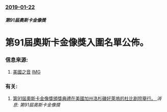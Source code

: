 ### [2019-01-22](/news/2019/01/22/index.md)

##### 第91屆奧斯卡金像獎
# 第91屆奧斯卡金像獎入圍名單公佈。 




### 信息来源:

1. [美國之音](https://www.voachinese.com/a/oscar-nominations-20190122/4754205.html) [IMG](https://gdb.voanews.com/d8a71aee-7fcc-4482-b264-43704a317630_tv_w1200_r1_s.jpg)

### 有关:

1. [第91屆奧斯卡金像獎頒獎典禮在美國加州洛杉磯好萊塢的杜比剧院舉行。 ](/zh/news/2019/02/24/第91屆奧斯卡金像獎頒獎典禮在美國加州洛杉磯好萊塢的杜比剧院舉行.md) _消息: 第91屆奧斯卡金像獎_

